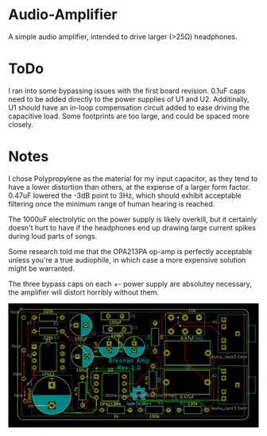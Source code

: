 # Audio-Amplifier
A simple audio amplifier, intended to drive larger (>25Ω) headphones.

# ToDo
I ran into some bypassing issues with the first board revision. 0.1uF caps need to be added directly to the power supplies
of U1 and U2. Additinally, U1 should have an in-loop compensation circuit added to ease driving the capacitive load.
Some footprints are too large, and could be spaced more closely.

# Notes
I chose Polypropylene as the material for my input capacitor, as they tend to have a lower distortion than others, at the
expense of a larger form factor. 0.47uF lowered the -3dB point to 3Hz, which should exhibit acceptable filtering once
the minimum range of human hearing is reached.

The 1000uF electrolytic on the power supply is likely overkill, but it certainly doesn't hurt to have if the headphones 
end up drawing large current spikes during loud parts of songs.

Some research told me that the OPA213PA op-amp is perfectly acceptable unless you're a true audiophile, in which case
a more expensive solution might be warranted.

The three bypass caps on each +- power supply are absolutey necessary, the amplifier will distort horribly without them.

![Schematic](/schematic.jpg?raw=true "")
